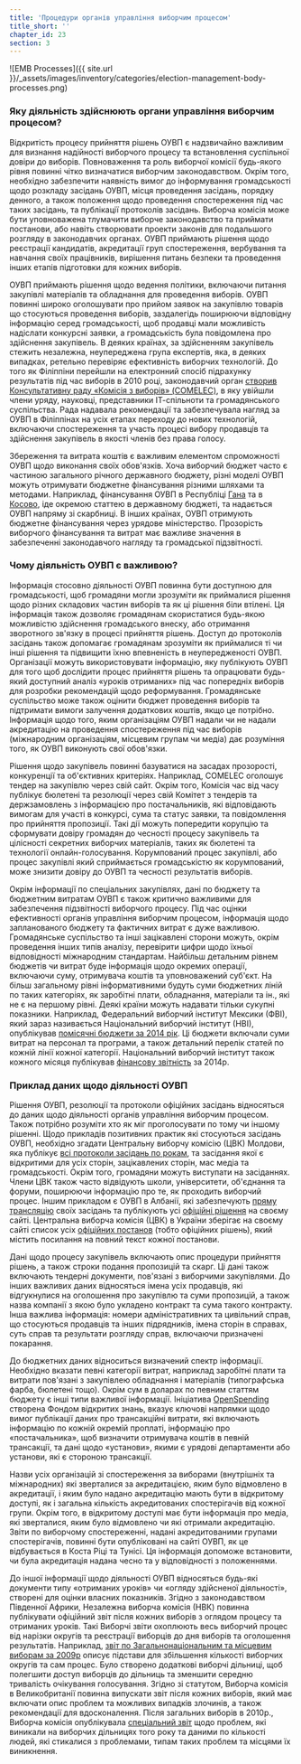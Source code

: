 ```yaml
---
title: 'Процедури органів управління виборчим процесом'
title_short: ''
chapter_id: 23
section: 3
---
```


![EMB Processes]({{ site.url }}/\_assets/images/inventory/categories/election-management-body-processes.png)

### Яку діяльність здійснюють органи управління виборчим процесом?

Відкритість процесу прийняття рішень ОУВП є надзвичайно важливим для визнання надійності виборчого процесу та встановлення суспільної довіри до виборів. Повноваження та роль виборчої комісії будь-якого рівня повинні чітко визначатися виборчим законодавством. Окрім того, необхідно забезпечити наявність вимог до інформування громадськості щодо розкладу засідань ОУВП, місця проведення засідань, порядку денного, а також положення щодо проведення спостереження під час таких засідань, та публікації протоколів засідань. Виборча комісія може бути уповноважена тлумачити виборче законодавство та приймати постанови, або навіть створювати проекти законів для подальшого розгляду в законодавчих органах. ОУВП приймають рішення щодо реєстрації кандидатів, акредитації груп спостереження, вербування та навчання своїх працівників, вирішення питань безпеки та проведення інших етапів підготовки для кожних виборів.

ОУВП приймають рішення щодо ведення політики, включаючи питання закупівлі матеріалів та обладнання для проведення виборів. ОУВП повинні широко оголошувати про прийом заявок на закупівлю товарів що стосуються проведення виборів, заздалегідь поширюючи відповідну інформацію серед громадськості, щоб продавці мали можливість надіслати конкурсні заявки, а громадськість була повідомлена про здійснення закупівель. В деяких країнах, за здійсненням закупівель стежить незалежна, неупереджена група експертів, яка, в деяких випадках, ретельно перевіряє ефективність виборчих технологій. До того як Філіппіни перейшли на електронний спосіб підрахунку результатів під час виборів в 2010 році, законодавчий орган [створив Консультативну раду «Комісія з виборів» (COMELEC)](http://www.comelec.gov.ph/?r=References/RelatedLaws/ElectionLaws/AutomatedElection/RA9369), в яку увійшли члени уряду, науковці, представники ІТ-спільноти та громадянського суспільства. Рада надавала рекомендації та забезпечувала нагляд за ОУВП в Філіппінах на усіх етапах переходу до нових технологій, включаючи спостереження та участь процесі вибору продавців та здійснення закупівель в якості членів без права голосу.

Збереження та витрата коштів є важливим елементом спроможності ОУВП щодо виконання своїх обов'язків. Хоча виборчий бюджет часто є частиною загального річного державного бюджету, різні моделі ОУВП можуть отримувати бюджетне фінансування різними шляхами та методами. Наприклад, фінансування ОУВП в Республіці [Гана](http://www.mofep.gov.gh/budget-statements) та в [Косово](https://mf.rks-gov.net/en-us/Budget/Budget-of-Republic-of-Kosovo/Central-Budget), іде окремою статтею в державному бюджеті, та надається ОУВП напряму зі скарбниці. В інших країнах, ОУВП отримують бюджетне фінансування через урядове міністерство. Прозорість виборчого фінансування та витрат має важливе значення в забезпеченні законодавчого нагляду та громадської підзвітності.

### Чому діяльність ОУВП є важливою?

Інформація стосовно діяльності ОУВП повинна бути доступною для громадськості, щоб громадяни могли зрозуміти як приймалися рішення щодо різних складових частин виборів та як ці рішення біли втілені. Ця інформація також дозволяє громадянам скористатися будь-якою можливістю здійснення громадського внеску, або отримання зворотного зв'язку в процесі прийняття рішень. Доступ до протоколів засідань також допомагає громадянам зрозуміти як приймалися ті чи інші рішення та підвищити їхню впевненість в неупередженості ОУВП. Організації можуть використовувати інформацію, яку публікують ОУВП для того щоб дослідити процес прийняття рішень та опрацювати будь-який доступний аналіз «уроків отриманих» під час попередніх виборів для розробки рекомендацій щодо реформування. Громадянське суспільство може також оцінити бюджет проведення виборів та підтримати вимоги залучення додаткових коштів, якщо це потрібно. Інформація щодо того, яким організаціям ОУВП надали чи не надали акредитацію на проведення спостереження під час виборів (міжнародним організаціям, місцевим групам чи медіа) дає розуміння того, як ОУВП виконують свої обов'язки.

Рішення щодо закупівель повинні базуватися на засадах прозорості, конкуренції та об'єктивних критеріях. Наприклад, COMELEC оголошує тендер на закупівлю через свій сайт. Окрім того, Комісія час від часу публікує бюлетені та резолюції через свій Комітет з тендерів та держзамовлень з інформацією про постачальників, які відповідають вимогам для участі в конкурсі, сума та статус заявки, та повідомлення про прийняття пропозиції. Такі дії можуть попередити корупцію та сформувати довіру громадян до чесності процесу закупівель та цілісності секретних виборчих матеріалів, таких як бюлетені та технології онлайн-голосування. Корумпований процес закупівлі, або процес закупівлі який сприймається громадськістю як корумпований, може знизити довіру до ОУВП та чесності результатів виборів.

Окрім інформації по спеціальних закупівлях, дані по бюджету та бюджетним витратам ОУВП є також критично важливими для забезпечення підзвітності виборчого процесу. Під час оцінки ефективності органів управління виборчим процесом, інформація щодо запланованого бюджету та фактичних витрат є дуже важливою. Громадянське суспільство та інші зацікавлені сторони можуть, окрім проведення інших типів аналізу, перевірити цифри щодо їхньої відповідності міжнародним стандартам. Найбільш детальним рівнем бюджетів чи витрат буде інформація щодо окремих операції, включаючи суму, отримувача коштів та уповноважений суб'єкт. На більш загальному рівні інформативними будуть суми бюджетних ліній по таких категоріях, як заробітні плати, обладнання, матеріали та ін., які не є на першому рівні. Деякі країни можуть надавати тільки сукупні показники. Наприклад, Федеральний виборчий інститут Мексики (ФВІ), який зараз називається Національний виборчий інститут (НВІ), опублікував [помісячні бюджети за 2014 рік](http://www.ine.mx/archivos3/portal/historico/contenido/interiores/Detalle_PresupuestoIFE-id-a761d23617c1c310VgnVCM1000000c68000aRCRD/). Ці бюджети включали суми витрат на персонал та програми, а також детальний перелік статей по кожній лінії кожної категорії. Національний виборчий інститут також кожного місяця публікував [фінансову звітність](http://www.ine.mx/archivos3/portal/historico/contenido/Estados_Financieroos_del_IFE/) за 2014р.

### Приклад даних щодо діяльності ОУВП

Рішення ОУВП, резолюції та протоколи офіційних засідань відносяться до даних щодо діяльності органів управління виборчим процесом. Також потрібно розуміти хто як міг проголосувати по тому чи іншому рішенні. Щодо прикладів позитивних практик які стосуються засідань ОУВП, необхідно згадати Центральну виборчу комісію (ЦВК) Молдови, яка публікує [всі протоколи засідань по рокам](http://www.cec.md/index.php?pag=news&id=1049&l=ro), та засідання якої є відкритими для усіх сторін, зацікавлених сторін, мас медіа та громадськості. Окрім того, громадяни можуть виступати на засіданнях. Члени ЦВК також часто відвідують школи, університети, об'єднання та форуми, поширюючи інформацію про те, як проходить виборчий процес. Іншим прикладом є ОУВП в Албанії, які забезпечують [пряму трансляцію](http://www2.cec.org.al/sq-al/mbledhjet-live) своїх засідань та публікують усі [офіційні рішення](http://www2.cec.org.al/sq-al/kqz-vendimet) на своєму сайті. Центральна виборча комісія (ЦВК) в України зберігає на своєму сайті список усіх [офіційних постанов](http://www.cvk.gov.ua/pls/acts/New) (тобто офіційних рішень), який містить посилання на повний текст кожної постанови.

Дані щодо процесу закупівель включають опис процедури прийняття рішень, а також строки подання пропозицій та скарг. Ці дані також включають тендерні документи, пов'язані з виборчими закупівлями. До інших важливих даних відносяться імена усіх продавців, які відгукнулися на оголошення про закупівлю та суми пропозицій, а також назва компанії з якою було укладено контракт та сума такого контракту. Інша важлива інформація: номери адміністративних та цивільний справ, що стосуються продавців та інших підрядників, імена сторін в справах, суть справ та результати розгляду справ, включаючи призначені покарання.

До бюджетних даних відноситься визначений спектр інформації. Необхідно вказати певні категорії витрат, наприклад заробітні плати та витрати пов'язані з закупівлею обладнання і матеріалів (типографська фарба, бюлетені тощо). Окрім сум в доларах по певним статтям бюджету є інші типи важливої інформації. Ініціатива [OpenSpending](http://community.openspending.org/research/standard/technical/) створена Фондом відкритих знань, вказує ключові напрямки щодо вимог публікації даних про трансакційні витрати, які включають інформацію по кожній окремій проплаті, інформацію про «постачальника», щоб визначити отримувача коштів в певній трансакції, та дані щодо «установи», якими є урядові департаменти або установи, які є стороною трансакції.

Назви усіх організацій зі спостереження за виборами (внутрішніх та міжнародних) які зверталися за акредитацією, яким було відмовлено в акредитації, і яким було надано акредитацію мають бути в відкритому доступі, як і загальна кількість акредитованих спостерігачів від кожної групи. Окрім того, в відкритому доступі має бути інформація про медіа, які зверталися, яким було відмовлено чи які отримали акредитацію. Звіти по виборчому спостереженні, надані акредитованими групами спостерігачів, повинні бути опубліковані на сайті ОУВП, як це відбувається в Коста Ріці та Тунісі. Ця інформація допоможе встановити, чи була акредитація надана чесно та у відповідності з положеннями.

До іншої інформації щодо діяльності ОУВП відносяться будь-які документи типу «отриманих уроків» чи «огляду здійсненої діяльності», створені для оцінки власних показників. Згідно з законодавством Південної Африки, Незалежна виборча комісія (НВК) повинна публікувати офіційний звіт після кожних виборів з оглядом процесу та отриманих уроків. Такі Виборчі звіти охоплюють весь виборчий процес від нарізки округів та реєстрації виборців до дня виборів та оголошення результатів. Наприклад, [звіт по Загальнонаціональним та місцевим виборам за 2009р](http://www.elections.org.za/content/Documents/Election-reports/National-and-Provincial-Elections/2009-National-and-Provincial-Elections-Report/) описує підстави для збільшення кількості виборчих округів та сам процес. Було створено додаткові виборчі дільниці, щоб полегшити доступ виборців до дільниць та зменшити середню тривалість очікування голосування. Згідно зі статутом, Виборча комісія в Великобританії повинна випускати звіт після кожних виборів, який має включати опис проблем та можливих випадків злочинів, а також рекомендації для вдосконалення. Після загальних виборів в 2010р., Виборча комісія опублікувала [спеціальний звіт](http://www.electoralcommission.org.uk/__data/assets/pdf_file/0010/100702/Report-on-the-administration-of-the-2010-UK-general-election.pdf) щодо проблем, які виникали на виборчих дільницях того року та даними по кількості людей, які стикалися з проблемами, типам таких проблем та місцями їх виникнення.
